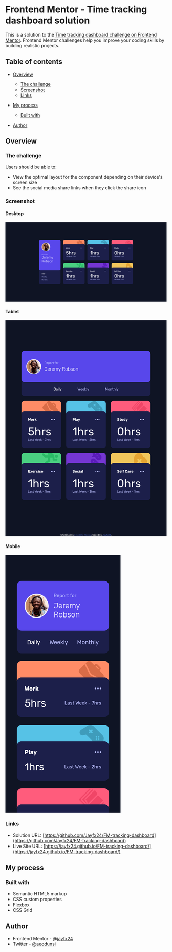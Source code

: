 # Frontend Mentor - Time tracking dashboard solution

This is a solution to the [Time tracking dashboard challenge on Frontend Mentor](https://www.frontendmentor.io/challenges/time-tracking-dashboard-UIQ7167Jw). Frontend Mentor challenges help you improve your coding skills by building realistic projects. 


## Table of contents

- [Overview](#overview)
  - [The challenge](#the-challenge)
  - [Screenshot](#screenshot)
  - [Links](#links)
- [My process](#my-process)
  - [Built with](#built-with)

- [Author](#author)



## Overview

### The challenge

Users should be able to:

- View the optimal layout for the component depending on their device's screen size
- See the social media share links when they click the share icon

### Screenshot

#### Desktop
![](./images/desktop-screenshot.png)
#### Tablet
![](./images/tablet-screenshot.png)
#### Mobile
![](./images/mobile-screenshot.png)


### Links

- Solution URL: [https://github.com/Jayfx24/FM-tracking-dashboard](https://github.com/Jayfx24/FM-tracking-dashboard)
- Live Site URL: [https://jayfx24.github.io/FM-tracking-dashboard/](https://jayfx24.github.io/FM-tracking-dashboard/)

## My process

### Built with

- Semantic HTML5 markup
- CSS custom properties
- Flexbox
- CSS Grid



## Author
- Frontend Mentor - [@jayfx24](https://www.frontendmentor.io/profile/jayfx24)
- Twitter - [@aeodunsi](https://www.twitter.com/aeodunsi)

